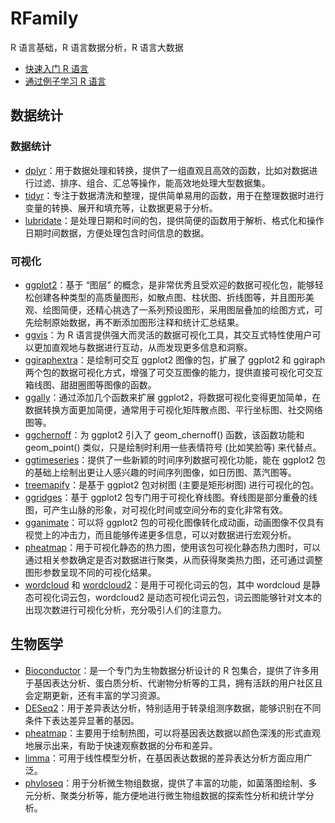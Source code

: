 <!--
 * @Author: shgopher shgopher@gmail.com
 * @Date: 2024-08-18 11:40:13
 * @LastEditors: shgopher shgopher@gmail.com
 * @LastEditTime: 2024-08-25 09:32:00
 * @FilePath: /RFamily/README.md
 * @Description: 
 * 
 * Copyright (c) 2024 by shgopher, All Rights Reserved. 
-->
# RFamily
R 语言基础，R 语言数据分析，R 语言大数据

- [快速入门 R 语言](./helloR.md)
- [通过例子学习 R 语言](./learn-r-by-examples.r)
## 数据统计
### 数据统计
- [dplyr](./data/dplyr/README.md)：用于数据处理和转换，提供了一组直观且高效的函数，比如对数据进行过滤、排序、组合、汇总等操作，能高效地处理大型数据集。
- [tidyr](./data/tidyr/README.md)：专注于数据清洗和整理，提供简单易用的函数，用于在整理数据时进行变量的转换、展开和填充等，让数据更易于分析。
- [lubridate](./data/lubridate/README.md)：是处理日期和时间的包，提供简便的函数用于解析、格式化和操作日期时间数据，方便处理包含时间信息的数据。
### 可视化
- [ggplot2](./image/ggplot2/README.md)：基于 “图层” 的概念，是非常优秀且受欢迎的数据可视化包，能够轻松创建各种类型的高质量图形，如散点图、柱状图、折线图等，并且图形美观、绘图简便，还精心挑选了一系列预设图形，采用图层叠加的绘图方式，可先绘制原始数据，再不断添加图形注释和统计汇总结果。
- [ggvis](./image/ggvis/README.md)：为 R 语言提供强大而灵活的数据可视化工具，其交互式特性使用户可以更加直观地与数据进行互动，从而发现更多信息和洞察。
- [ggiraphextra](./image/ggiraphextra/README.md)：是绘制可交互 ggplot2 图像的包，扩展了 ggplot2 和 ggiraph 两个包的数据可视化方式，增强了可交互图像的能力，提供直接可视化可交互箱线图、甜甜圈图等图像的函数。
- [ggally](./image/ggally/README.md)：通过添加几个函数来扩展 ggplot2，将数据可视化变得更加简单，在数据转换方面更加简便，通常用于可视化矩阵散点图、平行坐标图、社交网络图等。
- [ggchernoff](./image/ggchernoff/README.md)：为 ggplot2 引入了 geom_chernoff() 函数，该函数功能和 geom_point() 类似，只是绘制时利用一些表情符号 (比如笑脸等) 来代替点。
- [ggtimeseries](./image/ggtimeseries/README.md)：提供了一些新颖的时间序列数据可视化功能，能在 ggplot2 包的基础上绘制出更让人感兴趣的时间序列图像，如日历图、蒸汽图等。
- [treemapify](./image/treemapify/README.md)：是基于 ggplot2 包对树图 (主要是矩形树图) 进行可视化的包。
- [ggridges](./image/ggridges/README.md)：基于 ggplot2 包专门用于可视化脊线图。脊线图是部分重叠的线图，可产生山脉的形象，对可视化时间或空间分布的变化非常有效。
- [gganimate](./image/gganimate/README.md)：可以将 ggplot2 包的可视化图像转化成动画，动画图像不仅具有视觉上的冲击力，而且能够传递更多信息，可以对数据进行宏观分析。
- [pheatmap](./image/pheatmap/README.md)：用于可视化静态的热力图，使用该包可视化静态热力图时，可以通过相关参数确定是否对数据进行聚类，从而获得聚类热力图，还可通过调整图形参数呈现不同的可视化结果。
- [wordcloud](./image/wordcloud/README.md) 和 [wordcloud2](./image/wordcloud2/README.md)：是用于可视化词云的包，其中 wordcloud 是静态可视化词云包，wordcloud2 是动态可视化词云包，词云图能够针对文本的出现次数进行可视化分析，充分吸引人们的注意力。
## 生物医学
- [Bioconductor](./bio/bioconductor/README.md)：是一个专门为生物数据分析设计的 R 包集合，提供了许多用于基因表达分析、蛋白质分析、代谢物分析等的工具，拥有活跃的用户社区且会定期更新，还有丰富的学习资源。
- [DESeq2](./bio/deseq2/README.md)：用于差异表达分析，特别适用于转录组测序数据，能够识别在不同条件下表达差异显著的基因。
- [pheatmap](./bio/pheatmap/README.md)：主要用于绘制热图，可以将基因表达数据以颜色深浅的形式直观地展示出来，有助于快速观察数据的分布和差异。
- [limma](./bio/limma/README.md)：可用于线性模型分析，在基因表达数据的差异表达分析方面应用广泛。
- [phyloseq](./bio/phyloseq/README.md)：用于分析微生物组数据，提供了丰富的功能，如菌落图绘制、多元分析、聚类分析等，能方便地进行微生物组数据的探索性分析和统计学分析。

